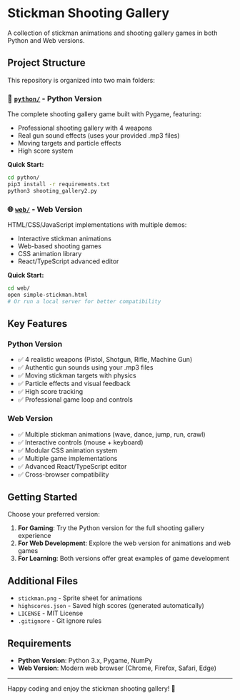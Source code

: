 # Stickman Shooting Gallery

A collection of stickman animations and shooting gallery games in both Python and Web versions.

## Project Structure

This repository is organized into two main folders:

### 🐍 [`python/`](./python/) - Python Version
The complete shooting gallery game built with Pygame, featuring:
- Professional shooting gallery with 4 weapons
- Real gun sound effects (uses your provided .mp3 files)
- Moving targets and particle effects
- High score system

**Quick Start:**
```bash
cd python/
pip3 install -r requirements.txt
python3 shooting_gallery2.py
```

### 🌐 [`web/`](./web/) - Web Version  
HTML/CSS/JavaScript implementations with multiple demos:
- Interactive stickman animations
- Web-based shooting games
- CSS animation library
- React/TypeScript advanced editor

**Quick Start:**
```bash
cd web/
open simple-stickman.html
# Or run a local server for better compatibility
```

## Key Features

### Python Version
- ✅ 4 realistic weapons (Pistol, Shotgun, Rifle, Machine Gun)
- ✅ Authentic gun sounds using your .mp3 files  
- ✅ Moving stickman targets with physics
- ✅ Particle effects and visual feedback
- ✅ High score tracking
- ✅ Professional game loop and controls

### Web Version
- ✅ Multiple stickman animations (wave, dance, jump, run, crawl)
- ✅ Interactive controls (mouse + keyboard)
- ✅ Modular CSS animation system
- ✅ Multiple game implementations
- ✅ Advanced React/TypeScript editor
- ✅ Cross-browser compatibility

## Getting Started

Choose your preferred version:

1. **For Gaming**: Try the Python version for the full shooting gallery experience
2. **For Web Development**: Explore the web version for animations and web games  
3. **For Learning**: Both versions offer great examples of game development

## Additional Files

- `stickman.png` - Sprite sheet for animations
- `highscores.json` - Saved high scores (generated automatically)
- `LICENSE` - MIT License
- `.gitignore` - Git ignore rules

## Requirements

- **Python Version**: Python 3.x, Pygame, NumPy
- **Web Version**: Modern web browser (Chrome, Firefox, Safari, Edge)

---

Happy coding and enjoy the stickman shooting gallery! 🎯 